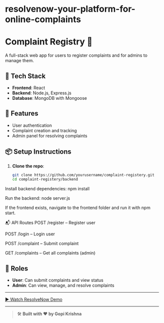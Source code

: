 # resolvenow-your-platform-for-online-complaints
# Complaint Registry 📝

A full-stack web app for users to register complaints and for admins to manage them.

## 🚀 Tech Stack

- **Frontend**: React
- **Backend**: Node.js, Express.js
- **Database**: MongoDB with Mongoose

## 🔧 Features

- User authentication
- Complaint creation and tracking
- Admin panel for resolving complaints

## 📦 Setup Instructions

1. **Clone the repo**:
   ```bash
   git clone https://github.com/yourusername/complaint-registery.git
   cd complaint-registery/backend
   
Install backend dependencies:
npm install

Run the backend:
node server.js

If the frontend exists, navigate to the frontend folder and run it with npm start.

📬 API Routes
POST /register – Register user

POST /login – Login user

POST /complaint – Submit complaint

GET /complaints – Get all complaints (admin)

## 👤 Roles

- **User**: Can submit complaints and view status
- **Admin**: Can view, manage, and resolve complaints

---
[▶️ Watch ResolveNow Demo](https://github.com/GopiKrishna-43/Resolvenow-Your-platform-for-online-complaints/blob/main/Video%20Demo/resolvenow.mp4?raw=true)

---

> 🛠️ **Built with ❤️ by Gopi Krishna**
